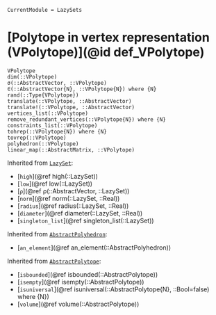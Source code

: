 ```@meta
CurrentModule = LazySets
```

# [Polytope in vertex representation (VPolytope)](@id def_VPolytope)

```@docs
VPolytope
dim(::VPolytope)
σ(::AbstractVector, ::VPolytope)
∈(::AbstractVector{N}, ::VPolytope{N}) where {N}
rand(::Type{VPolytope})
translate(::VPolytope, ::AbstractVector)
translate!(::VPolytope, ::AbstractVector)
vertices_list(::VPolytope)
remove_redundant_vertices(::VPolytope{N}) where {N}
constraints_list(::VPolytope)
tohrep(::VPolytope{N}) where {N}
tovrep(::VPolytope)
polyhedron(::VPolytope)
linear_map(::AbstractMatrix, ::VPolytope)
```
Inherited from [`LazySet`](@ref):
* [`high`](@ref high(::LazySet))
* [`low`](@ref low(::LazySet))
* [`ρ`](@ref ρ(::AbstractVector, ::LazySet))
* [`norm`](@ref norm(::LazySet, ::Real))
* [`radius`](@ref radius(::LazySet, ::Real))
* [`diameter`](@ref diameter(::LazySet, ::Real))
* [`singleton_list`](@ref singleton_list(::LazySet))

Inherited from [`AbstractPolyhedron`](@ref):
* [`an_element`](@ref an_element(::AbstractPolyhedron))

Inherited from [`AbstractPolytope`](@ref):
* [`isbounded`](@ref isbounded(::AbstractPolytope))
* [`isempty`](@ref isempty(::AbstractPolytope))
* [`isuniversal`](@ref isuniversal(::AbstractPolytope{N}, ::Bool=false) where {N})
* [`volume`](@ref volume(::AbstractPolytope))

